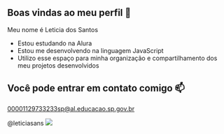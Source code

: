## Boas vindas ao meu perfil 💙

Meu nome é Leticia dos Santos

- Estou estudando na Alura
- Estou me desenvolvendo na linguagem JavaScript
- Utilizo esse espaço para minha organização e compartilhamento dos meu projetos desenvolvidos

## Você pode entrar em contato comigo 📫

00001129733233sp@al.educacao.sp.gov.br

@leticiasans
![](https://tenor.com/pt-BR/view/stucksixteen-monkey-monkey-phone-gif-26854765)



